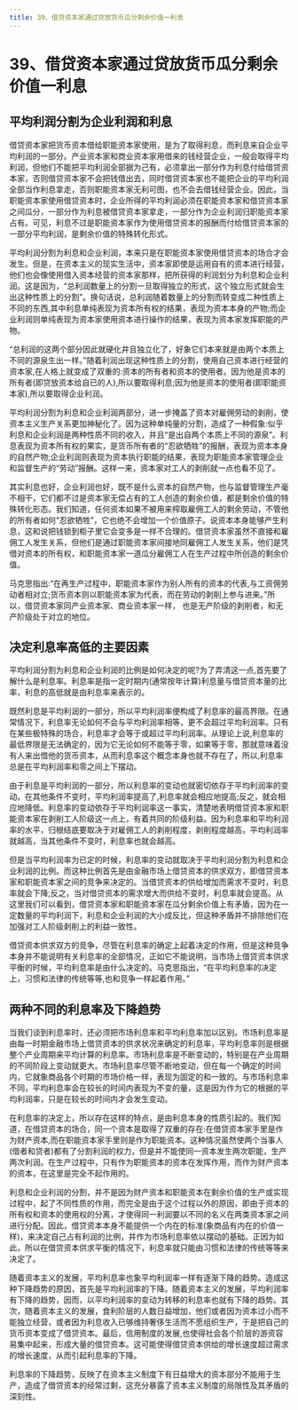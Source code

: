```yaml
---
title: 39、借贷资本家通过贷放货币瓜分剩余价值一利息
---
```

# 39、借贷资本家通过贷放货币瓜分剩余价值一利息

## 平均利润分割为企业利润和利息

借贷资本家把货币资本借给职能资本家使用，是为了取得利息，而利息来自企业平均利润的一部分。产业资本家和商业资本家用借来的钱经营企业，一般会取得平均利润，但他们不能把平均利润全部据为己有，必须拿出一部分作为利息付给借贷资本家，否则借贷资本家不会把钱借出去，同时借贷资本家也不能把企业的平均利润全部当作利息拿走，否则职能资本家无利可图，也不会去借钱经营企业。因此，当职能资本家使用借贷资本时，企业所得的平均利润必须在职能资本家和借贷资本家之间瓜分，一部分作为利息被借贷资本家拿走，一部分作为企业利润归职能资本家占有。可见，利息不过是职能资本家作为使用借贷资本的报酬而付给借贷资本家的一部分平均利润，是剩余价值的特殊转化形式。

平均利润分割为利息和企业利润，本来只是在职能资本家使用借贷资本的场合才会发生。但是，在资本主义的现实生活中，资本家即使是运用自有的资本进行经营，他们也会像使用借入资本经营的资本家那样，把所获得的利润划分为利息和企业利润。这是因为，“总利润数量上的分割一旦取得独立的形式，这个独立形式就会生出这种性质上的分割”。换句话说，总利润随着数量上的分割而转变成二种性质上不同的东西,其中利息单纯表现为资本所有权的结果，表现为资本本身的产物;而企业利润则单纯表现为资本家使用资本进行操作的结果，表现为资本家发挥职能的产物。

“总利润的这两个部分因此就硬化井且独立化了，好象它们本来就是由两个本质上不同的源泉生出一样。”随着利润出现这种性质上的分割，使用自己资本进行经营的资本家,在人格上就变成了双重的:资本的所有者和资本的使用者。因为他是资本的所有者(即贷放资本给自已的人),所以要取得利息;因为他是资本的使用者(即职能资本家),所以要取得企业利润。

平均利润分割为利息和企业利润两部分，进一步掩盖了资本对雇佣劳动的剥削，使资本主义生产关系更加神秘化了。因为这种单纯量的分割，造成了一种假象:似乎利息和企业利润是两种性质不同的收入，并且“是出自两个本质上不同的源泉”。利息表现为资本所有权的果实，是货币所有者的“忍欲牺牲”的报酬，表现为资本本身的自然产物;企业利润则表现为资本执行职能的结果，表现为职能资本家管理企业和监督生产的“劳动”报酬。这样一来，资本家对工人的剥削就一点也看不见了。

其实利息也好，企业利润也好，既不是什么资本的自然产物，也与监督管理生产毫不相干，它们都不过是资本家无偿占有的工人创造的剩余价值，都是剩余价值的特殊转化形态。我们知道，任何资本如果不被用来榨取雇佣工人的剩余劳动，不管他的所有者如何“忍欲牺牲”，它也绝不会增加一个价值原子。说资本本身能够产生利息，这和说把钱锁到柜子里它会变多是一样不合理的。借贷资本家虽然不直接和雇佣工人发生关系，但他们是通过职能资本家间接地同雇佣工人发生关系，他们是凭借对资本的所有权，和职能资本家一道瓜分雇佣工人在生产过程中所创造的剩余价值。

马克思指出:“在再生产过程中，职能资本家作为别人所有的资本的代表,与工资佣劳动者相对立;货币资本则以职能资本家为代表，而在劳动的剥削上参与进来。”所以，借贷资本家同产业资本家、商业资本家一样， 也是无产阶级的剥削者，和无产阶级处于对立的地位。

## 决定利息率高低的主要因素

平均利润分割为利息和企业利润的比例是如何决定的呢?为了弄清这一点,首先要了解什么是利息率。利息率是指一定时期内(通常按年计算)利息量与借贷资本量的比率，利息的高低就是由利息率来表示的。

既然利息是平均利润的一部分，所以平均利润率便构成了利息率的最高界限。在通常情况下，利息率无论如何不会与平均利润率相等，更不会超过平均利润率。只有在某些极特殊的场合，利息率才会等于或超过平均利润率。从理论上说,利息率的最低界限是无法确定的，因为它无论如何不能等于零，如果等于零，那就意味着没有人来出借他的货币资本，从而利息率这个概念本身也就不存在了，所以,利息率总是在平均利润率和零之间上下摆动。

由于利息是平均利润的一部分，所以利息率的变动也就密切依存于平均利润率的变动。在其他条件不变时，平均利润率提高了,利息率就会相应地提高;反之，就会相应地降低。利息率的变动依存于平均利润率这一事实，清楚地表明借贷资本家和职能资本家在剥削工人阶级这一点上，有着共同的阶级利益。因为利息率和平均利润率的水平，归根结底要取决于对雇佣工人的剥削程度，剥削程度越高，平均利润率就越高，当其他条件不变时，利息率也就会越高。

但是当平均利润率为已定的时候，利息率的变动就取决于平均利润分割为利息和企业利润的比例。而这种比例首先是由金融市场上借贷资本的供求双方，即借贷资本家和职能资本家之间的竞争来决定的。当借贷资本的供给增加而需求不变时，利息率就会下降;反之，当对借贷资本的需求增大而供给不变时，利息率就会提高。从这里我们可以看到，借贷资本家和职能资本家在瓜分剩余价值上有矛盾，因为在一定数量的平均利润下，利息和企业利润的大小成反比，但这种矛盾并不排除他们在加强对工人阶级剥削上的利益一致性。

借贷资本供求双方的竞争，尽管在利息率的确定上起着决定的作用，但是这种竞争本身并不能说明有关利息率的全部情况，正如它不能说明，当市场上借贷资本供求平衡的时候，平均利息率是由什么决定的。马克思指出，“在平均利息率的决定上，习惯和法律的传统等等,也和竞争一样起着作用。”

## 两种不同的利息率及下降趋势

当我们谈到利息率时，还必须把市场利息率和平均利息率加以区别。市场利息率是由每一时期金融市场上借贷资本的供求状况来确定的利息率，平均利息率则是根据整个产业周期来平均计算的利息率。市场利息率是不断变动的，特别是在产业周期的不同阶段上变动就更大。市场利息率尽管不断地变动，但在每一个确定的时间内，它就象商品各个时期的市场价格一样，表现为固定的和一致的。与市场利息率不同，平均利息率会在较长的时间内表现为不变的量，这是因为作为它的根据的平均利润率，只是在较长的时间内才会发生变动。

在利息率的决定上，所以存在这样的特点，是由利息本身的性质引起的。我们知道，在借贷资本的场合，同一个资本是取得了双重的存在:在借贷资本家手里是作为财产资本,而在职能资本家手里则是作为职能资本。这种情况虽然使两个当事人(借者和贷者)都有了分割利润的权力，但是并不能使同一资本发生两次职能，生产两次利润。在生产过程中，只有作为职能资本的资本在发挥作用，而作为财产资本的资本，在这里是完全不起作用的。

利息和企业利润的分割，并不是因为财产资本和职能资本在剩余价值的生产或实现过程中，起了不同性质的作用，而完全是由于这个过程以外的原因，即由于资本的所有权和资本的使用权的分离，才使得同一利润要以不同的名义在两类资本家之间进行分配。因此，借贷资本本身不能提供一个内在的标准(象商品有内在的价值一样)，来决定自己占有利润的比例，并作为市场利息率依以摆动的基础。正因为如此，所以在借贷资本供求平衡的情况下，利息率就只能由习惯和法律的传统等等来决定了。

随着资本主义的发展，平均利息率也象平均利润率一样有逐渐下降的趋势。造成这种下降趋势的原因，首先是平均利润率的下降。随着资本主义的发展，平均利润率有下降的趋势，因而，以平均利润率的变动为转移的利息率也就有下降的趋势。其次，随着资本主义的发展，食利阶层的人数日益增加，他们或者因为资本过小而不能独立经营，或者因为利息收入已够维持奢侈生活而不愿组织生产，于是把自己的货币资本变成了借贷资本。最后，信用制度的发展,也使得社会各个阶层的游资容易集中起来，形成大量的借贷资本。这可能使得借贷资本供给的增长速度超过需求的增长速度，从而引起利息率的下降。

利息率的下降趋势，反映了在资本主义制度下有日益增大的资本部分不能用于生产，造成了借贷资本的经常过剩，这充分暴露了资本主义制度的局限性及其矛盾的深刻性。